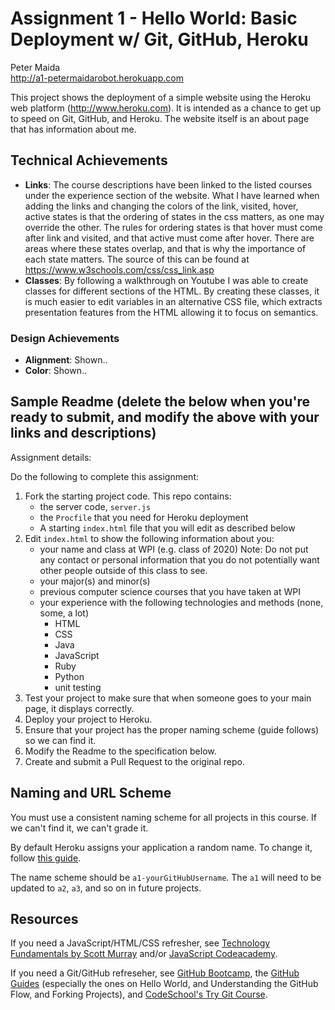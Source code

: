 Assignment 1 - Hello World: Basic Deployment w/ Git, GitHub, Heroku  
===

Peter Maida  
http://a1-petermaidarobot.herokuapp.com

This project shows the deployment of a simple website using the Heroku web platform (http://www.heroku.com). It is intended as a chance to get up to speed on Git, GitHub, and Heroku. The website itself is an about page that has information about me.

## Technical Achievements
- **Links**: The course descriptions have been linked to the listed courses under the experience section of the website. What I have learned when adding the links and changing the colors of the link, visited, hover, active states is that the ordering of states in the css matters, as one may override the other. The rules for ordering states is that hover must come after link and visited, and that active must come after hover. There are areas where these states overlap, and that is why the importance of each state matters. The source of this can be found at https://www.w3schools.com/css/css_link.asp
- **Classes**: By following a walkthrough on Youtube I was able to create classes for different sections of the HTML. By creating these classes, it is much easier to edit variables in an alternative CSS file, which extracts presentation features from the HTML allowing it to focus on semantics.

### Design Achievements
- **Alignment**: Shown..
- **Color**: Shown..


Sample Readme (delete the below when you're ready to submit, and modify the above with your links and descriptions)
---

Assignment details:

Do the following to complete this assignment:

1. Fork the starting project code. This repo contains:
    * the server code, `server.js`
    * the `Procfile` that you need for Heroku deployment
    * A starting `index.html` file that you will edit as described below
2. Edit `index.html` to show the following information about you:
    * your name and class at WPI (e.g. class of 2020) Note: Do not put any contact or personal information that you do not potentially want other people outside of this class to see.
    * your major(s) and minor(s)
    * previous computer science courses that you have taken at WPI
    * your experience with the following technologies and methods (none, some, a lot)
        * HTML
        * CSS
        * Java
        * JavaScript
        * Ruby
        * Python
        * unit testing
3. Test your project to make sure that when someone goes to your main page, it displays correctly.
4. Deploy your project to Heroku.
5. Ensure that your project has the proper naming scheme (guide follows) so we can find it.
6. Modify the Readme to the specification below.
7. Create and submit a Pull Request to the original repo.

Naming and URL Scheme
---

You must use a consistent naming scheme for all projects in this course.
If we can't find it, we can't grade it.

By default Heroku assigns your application a random name.
To change it, follow [this guide](https://devcenter.heroku.com/articles/renaming-apps).

The name scheme should be `a1-yourGitHubUsername`.
The `a1` will need to be updated to `a2`, `a3`, and so on in future projects.

Resources
---

If you need a JavaScript/HTML/CSS refresher, see [Technology Fundamentals by Scott Murray](http://chimera.labs.oreilly.com/books/1230000000345/ch03.html#_html) and/or [JavaScript Codeacademy](https://www.codecademy.com/en/tracks/javascript).

If you need a Git/GitHub refreseher, see [GitHub Bootcamp](https://help.github.com/categories/bootcamp/), the [GitHub Guides](https://guides.github.com/) (especially the ones on Hello World, and Understanding the GitHub Flow, and Forking Projects), and [CodeSchool's Try Git Course](https://www.codeschool.com/courses/try-git).
